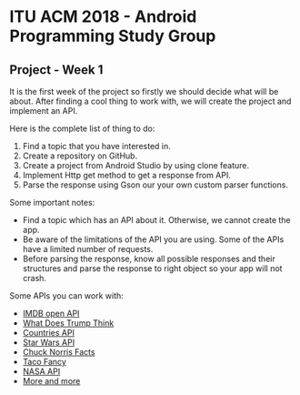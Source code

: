 # ITU ACM 2018 - Android Programming Study Group
## Project - Week 1

It is the first week of the project so firstly we should decide what will be about. After finding a cool thing to work with, we will create the project and implement an API.

Here is the complete list of thing to do:

1. Find a topic that you have interested in.
2. Create a repository on GitHub.
3. Create a project from Android Studio by using clone feature.
4. Implement Http get method to get a response from API.
5. Parse the response using Gson our your own custom parser functions.

Some important notes:

* Find a topic which has an API about it. Otherwise, we cannot create the app.
* Be aware of the limitations of the API you are using. Some of the APIs have a limited number of requests.
* Before parsing the response, know all possible responses and their structures and parse the response to right object so your app will not crash.   

Some APIs you can work with:

* [IMDB open API](http://www.omdbapi.com/)
* [What Does Trump Think](https://whatdoestrumpthink.com/api-docs/index.html)
* [Countries API](https://restcountries.eu/)
* [Star Wars API](https://swapi.co/)
* [Chuck Norris Facts](https://api.chucknorris.io/)
* [Taco Fancy](https://github.com/evz/tacofancy-api)
* [NASA API](https://api.nasa.gov/)
* [More and more](https://apilist.fun/)
